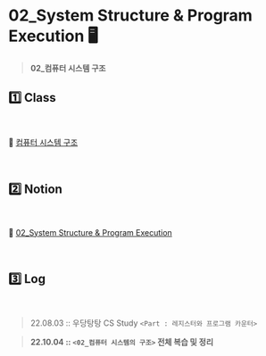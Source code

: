 # 02_System Structure & Program Execution 🖥️

>  **02_컴퓨터 시스템 구조**



## :one: Class 

​       

:link: [컴퓨터 시스템 구조](http://www.kocw.or.kr/home/cview.do?mty=p&kemId=1226304&ar=relateCourse)

​    

## :two: Notion

​        

:link: [02_System Structure & Program Execution](https://youmean0427.notion.site/02_System-Structure-Program-Execution-cc97711f09964f88bcb246f3e65ab79d)

​        

## :three: Log 

​          

> 22.08.03 :: 우당탕탕 CS Study `<Part : 레지스터와 프로그램 카운터>` 

> **22.10.04 :: `<02_컴퓨터 시스템의 구조>` 전체 복습 및 정리**


